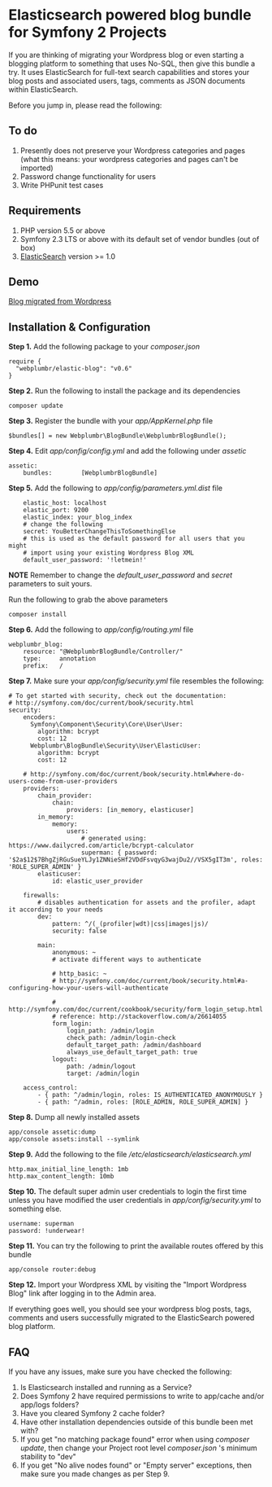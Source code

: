 # Elasticsearch powered blog bundle for Symfony 2 Projects

If you are thinking of migrating your Wordpress blog or even starting a blogging platform to something that
uses No-SQL, then give this bundle a try. It uses ElasticSearch for full-text search capabilities and stores your
blog posts and associated users, tags, comments as JSON documents within ElasticSearch.

Before you jump in, please read the following:

## To do
1. Presently does not preserve your Wordpress categories and pages (what this means: your wordpress categories and pages can't be imported)
2. Password change functionality for users
3. Write PHPunit test cases

## Requirements
1. PHP version 5.5 or above
2. Symfony 2.3 LTS or above with its default set of vendor bundles (out of box)
3. [ElasticSearch](https://www.elastic.co/downloads/elasticsearch) version >= 1.0

## Demo
[Blog migrated from Wordpress](http://prophecy.webplumbr.com/)


## Installation & Configuration

**Step 1.** Add the following package to your _composer.json_

```
require {
  "webplumbr/elastic-blog": "v0.6"
}
```

**Step 2.** Run the following to install the package and its dependencies

```
composer update
```

**Step 3.** Register the bundle with your _app/AppKernel.php_ file

```
$bundles[] = new Webplumbr\BlogBundle\WebplumbrBlogBundle();
```

**Step 4.** Edit _app/config/config.yml_ and add the following under _assetic_

```
assetic:
    bundles:        [WebplumbrBlogBundle]
```

**Step 5.** Add the following to _app/config/parameters.yml.dist_ file

```
    elastic_host: localhost
    elastic_port: 9200
    elastic_index: your_blog_index
    # change the following
    secret: YouBetterChangeThisToSomethingElse
    # this is used as the default password for all users that you might
    # import using your existing Wordpress Blog XML
    default_user_password: '!letmein!'
```

**NOTE** Remember to change the _default_user_password_ and _secret_ parameters to suit yours.

Run the following to grab the above parameters

```
composer install
```

**Step 6.** Add the following to _app/config/routing.yml_ file

```
webplumbr_blog:
    resource: "@WebplumbrBlogBundle/Controller/"
    type:     annotation
    prefix:   /
```

**Step 7.** Make sure your _app/config/security.yml_ file resembles the following:

```
# To get started with security, check out the documentation:
# http://symfony.com/doc/current/book/security.html
security:
    encoders:
      Symfony\Component\Security\Core\User\User:
        algorithm: bcrypt
        cost: 12
      Webplumbr\BlogBundle\Security\User\ElasticUser:
        algorithm: bcrypt
        cost: 12

    # http://symfony.com/doc/current/book/security.html#where-do-users-come-from-user-providers
    providers:
        chain_provider:
            chain:
                providers: [in_memory, elasticuser]
        in_memory:
            memory:
                users:
                    # generated using: https://www.dailycred.com/article/bcrypt-calculator
                    superman: { password: '$2a$12$7BhgZjRGuSueYLJy1ZNNieSHf2VDdFsvqyG3wajDu2//VSX5gIT3m', roles: 'ROLE_SUPER_ADMIN' }
        elasticuser:
            id: elastic_user_provider

    firewalls:
        # disables authentication for assets and the profiler, adapt it according to your needs
        dev:
            pattern: ^/(_(profiler|wdt)|css|images|js)/
            security: false

        main:
            anonymous: ~
            # activate different ways to authenticate

            # http_basic: ~
            # http://symfony.com/doc/current/book/security.html#a-configuring-how-your-users-will-authenticate

            # http://symfony.com/doc/current/cookbook/security/form_login_setup.html
            # reference: http://stackoverflow.com/a/26614055
            form_login:
                login_path: /admin/login
                check_path: /admin/login-check
                default_target_path: /admin/dashboard
                always_use_default_target_path: true
            logout:
                path: /admin/logout
                target: /admin/login

    access_control:
        - { path: ^/admin/login, roles: IS_AUTHENTICATED_ANONYMOUSLY }
        - { path: ^/admin, roles: [ROLE_ADMIN, ROLE_SUPER_ADMIN] }
```

**Step 8.** Dump all newly installed assets
```
app/console assetic:dump
app/console assets:install --symlink
```

**Step 9.** Add the following to the file _/etc/elasticsearch/elasticsearch.yml_

```
http.max_initial_line_length: 1mb
http.max_content_length: 10mb
```

**Step 10.** The default super admin user credentials to login the first time unless you have modified the user credentials in
_app/config/security.yml_ to something else.

```
username: superman
password: !underwear!
```

**Step 11.** You can try the following to print the available routes offered by this bundle

```
app/console router:debug
```

**Step 12.** Import your Wordpress XML by visiting the "Import Wordpress Blog" link after logging in to the Admin area.

If everything goes well, you should see your wordpress blog posts, tags, comments and users successfully migrated to the ElasticSearch powered blog platform.

## FAQ
If you have any issues, make sure you have checked the following:

1. Is Elasticsearch installed and running as a Service?
2. Does Symfony 2 have required permissions to write to app/cache and/or app/logs folders?
3. Have you cleared Symfony 2 cache folder?
4. Have other installation dependencies outside of this bundle been met with?
5. If you get "no matching package found" error when using _composer_ _update_, then change your Project root level _composer.json_ 's minimum stability to "dev"
6. If you get "No alive nodes found" or "Empty server" exceptions, then make sure you made changes as per Step 9.
